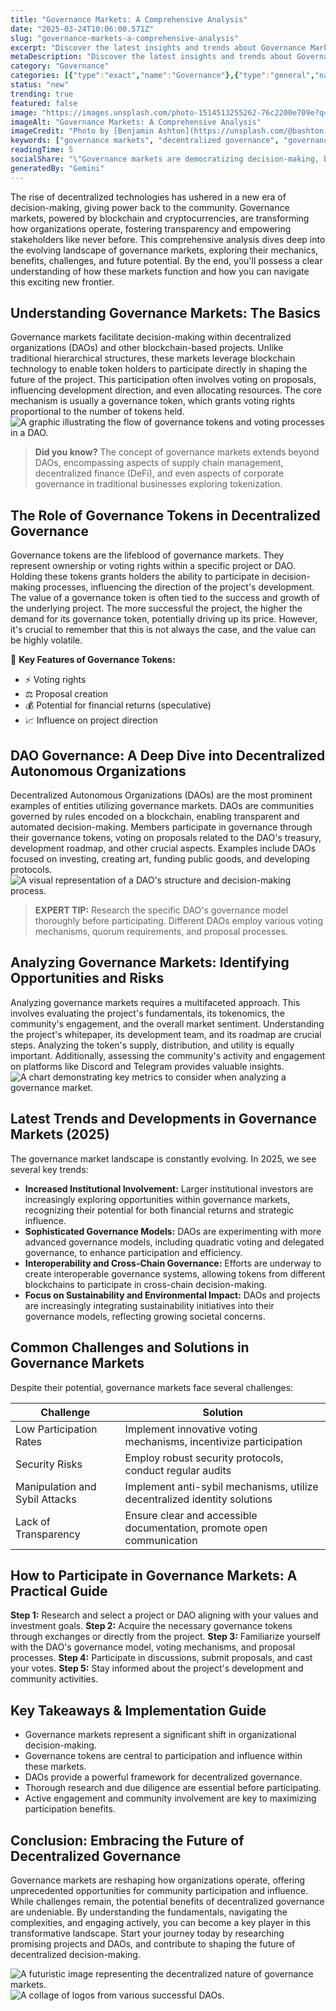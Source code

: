 ```yaml
---
title: "Governance Markets: A Comprehensive Analysis"
date: "2025-03-24T10:06:00.571Z"
slug: "governance-markets-a-comprehensive-analysis"
excerpt: "Discover the latest insights and trends about Governance Markets. This comprehensive guide covers everything you need to know about Governance Markets in 2025."
metaDescription: "Discover the latest insights and trends about Governance Markets. This comprehensive guide covers everything you need to know about Governance Markets in 2..."
category: "Governance"
categories: [{"type":"exact","name":"Governance"},{"type":"general","name":"Economics"},{"type":"medium","name":"Market Design"},{"type":"specific","name":"Prediction Markets"},{"type":"niche","name":"Decentralized Prediction"}]
status: "new"
trending: true
featured: false
image: "https://images.unsplash.com/photo-1514513255262-76c2200e709e?q=85&w=1200&fit=max&fm=webp&auto=compress"
imageAlt: "Governance Markets: A Comprehensive Analysis"
imageCredit: "Photo by [Benjamin Ashton](https://unsplash.com/@bashton) on Unsplash"
keywords: ["governance markets", "decentralized governance", "governance token", "DAO governance", "tokenized governance", "governance market analysis", "best governance tokens", "how to participate in governance markets", "governance market investment", "decentralized autonomous organization (DAO) governance"]
readingTime: 5
socialShare: "\"Governance markets are democratizing decision-making, but navigating their complexities requires careful research and active engagement.  The future of organizations hinges on mastering this new paradigm.\""
generatedBy: "Gemini"
---
```




The rise of decentralized technologies has ushered in a new era of decision-making, giving power back to the community.  Governance markets, powered by blockchain and cryptocurrencies, are transforming how organizations operate, fostering transparency and empowering stakeholders like never before. This comprehensive analysis dives deep into the evolving landscape of governance markets, exploring their mechanics, benefits, challenges, and future potential.  By the end, you'll possess a clear understanding of how these markets function and how you can navigate this exciting new frontier.

## Understanding Governance Markets: The Basics

Governance markets facilitate decision-making within decentralized organizations (DAOs) and other blockchain-based projects.  Unlike traditional hierarchical structures, these markets leverage blockchain technology to enable token holders to participate directly in shaping the future of the project. This participation often involves voting on proposals, influencing development direction, and even allocating resources.  The core mechanism is usually a governance token, which grants voting rights proportional to the number of tokens held. ![A graphic illustrating the flow of governance tokens and voting processes in a DAO.](https://images.unsplash.com/photo-1723459721075-766cbefdd885?q=85&w=1200&fit=max&fm=webp&auto=compress)

> **Did you know?** The concept of governance markets extends beyond DAOs, encompassing aspects of supply chain management, decentralized finance (DeFi), and even aspects of corporate governance in traditional businesses exploring tokenization.

## The Role of Governance Tokens in Decentralized Governance

Governance tokens are the lifeblood of governance markets.  They represent ownership or voting rights within a specific project or DAO.  Holding these tokens grants holders the ability to participate in decision-making processes, influencing the direction of the project's development.  The value of a governance token is often tied to the success and growth of the underlying project.  The more successful the project, the higher the demand for its governance token, potentially driving up its price.  However, it's crucial to remember that this is not always the case, and the value can be highly volatile.

🔑 **Key Features of Governance Tokens:**

* ⚡ Voting rights
* ⚖️ Proposal creation
* 💰 Potential for financial returns (speculative)
* 📈 Influence on project direction

## DAO Governance: A Deep Dive into Decentralized Autonomous Organizations

Decentralized Autonomous Organizations (DAOs) are the most prominent examples of entities utilizing governance markets. DAOs are communities governed by rules encoded on a blockchain, enabling transparent and automated decision-making.  Members participate in governance through their governance tokens, voting on proposals related to the DAO's treasury, development roadmap, and other crucial aspects.  Examples include DAOs focused on investing, creating art, funding public goods, and developing protocols. ![A visual representation of a DAO's structure and decision-making process.](https://images.unsplash.com/photo-1520122037780-3b76a99fd2b9?q=85&w=1200&fit=max&fm=webp&auto=compress)

> **EXPERT TIP:**  Research the specific DAO's governance model thoroughly before participating.  Different DAOs employ various voting mechanisms, quorum requirements, and proposal processes.

## Analyzing Governance Markets: Identifying Opportunities and Risks

Analyzing governance markets requires a multifaceted approach.  This involves evaluating the project's fundamentals, its tokenomics, the community's engagement, and the overall market sentiment.  Understanding the project's whitepaper, its development team, and its roadmap are crucial steps.  Analyzing the token's supply, distribution, and utility is equally important.  Additionally, assessing the community's activity and engagement on platforms like Discord and Telegram provides valuable insights. ![A chart demonstrating key metrics to consider when analyzing a governance market.](https://images.unsplash.com/photo-1514513255262-76c2200e709e?q=85&w=1200&fit=max&fm=webp&auto=compress)

## Latest Trends and Developments in Governance Markets (2025)

The governance market landscape is constantly evolving.  In 2025, we see several key trends:

* **Increased Institutional Involvement:**  Larger institutional investors are increasingly exploring opportunities within governance markets, recognizing their potential for both financial returns and strategic influence.
* **Sophisticated Governance Models:** DAOs are experimenting with more advanced governance models, including quadratic voting and delegated governance, to enhance participation and efficiency.
* **Interoperability and Cross-Chain Governance:**  Efforts are underway to create interoperable governance systems, allowing tokens from different blockchains to participate in cross-chain decision-making.
* **Focus on Sustainability and Environmental Impact:**  DAOs and projects are increasingly integrating sustainability initiatives into their governance models, reflecting growing societal concerns.

## Common Challenges and Solutions in Governance Markets

Despite their potential, governance markets face several challenges:

| Challenge                     | Solution                                                                    |
|------------------------------|-----------------------------------------------------------------------------|
| Low Participation Rates      | Implement innovative voting mechanisms, incentivize participation           |
| Security Risks                | Employ robust security protocols, conduct regular audits                      |
| Manipulation and Sybil Attacks | Implement anti-sybil mechanisms, utilize decentralized identity solutions     |
| Lack of Transparency          | Ensure clear and accessible documentation, promote open communication       |

## How to Participate in Governance Markets: A Practical Guide

**Step 1:** Research and select a project or DAO aligning with your values and investment goals.
**Step 2:** Acquire the necessary governance tokens through exchanges or directly from the project.
**Step 3:** Familiarize yourself with the DAO's governance model, voting mechanisms, and proposal processes.
**Step 4:** Participate in discussions, submit proposals, and cast your votes.
**Step 5:** Stay informed about the project's development and community activities.

## Key Takeaways & Implementation Guide

* Governance markets represent a significant shift in organizational decision-making.
* Governance tokens are central to participation and influence within these markets.
* DAOs provide a powerful framework for decentralized governance.
* Thorough research and due diligence are essential before participating.
* Active engagement and community involvement are key to maximizing participation benefits.

## Conclusion: Embracing the Future of Decentralized Governance

Governance markets are reshaping how organizations operate, offering unprecedented opportunities for community participation and influence.  While challenges remain, the potential benefits of decentralized governance are undeniable.  By understanding the fundamentals, navigating the complexities, and engaging actively, you can become a key player in this transformative landscape.  Start your journey today by researching promising projects and DAOs, and contribute to shaping the future of decentralized decision-making.

![A futuristic image representing the decentralized nature of governance markets.](https://images.unsplash.com/photo-1559225592-c6d3fceedd04?q=85&w=1200&fit=max&fm=webp&auto=compress)
![A collage of logos from various successful DAOs.](https://images.unsplash.com/photo-1515936185222-2223551e65e0?q=85&w=1200&fit=max&fm=webp&auto=compress)

